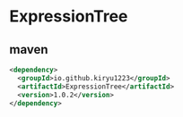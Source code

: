 # ExpressionTree

## maven
```xml
<dependency>
  <groupId>io.github.kiryu1223</groupId>
  <artifactId>ExpressionTree</artifactId>
  <version>1.0.2</version>
</dependency>
```
